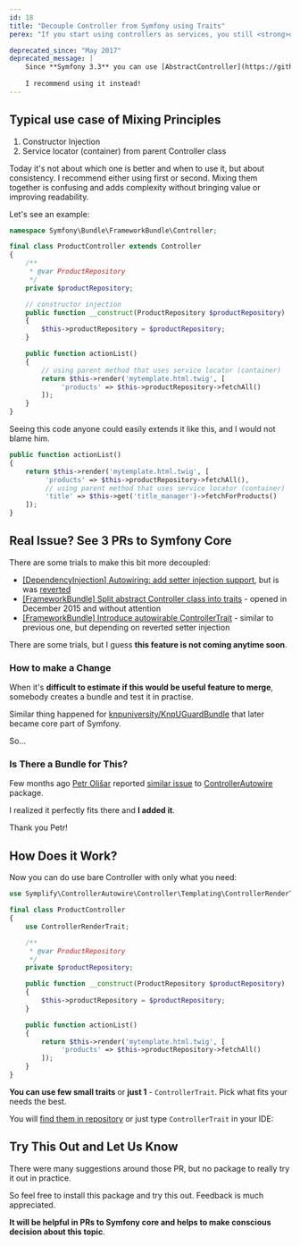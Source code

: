 ```yaml
---
id: 18
title: "Decouple Controller from Symfony using Traits"
perex: "If you start using controllers as services, you still <strong>often need helpers methods of Controller from FrameworkBundle</strong>. So your code still depends on service locator and decoupling is not really happening.<br><br>Today I will show you <strong>how to remove the dependency on Controller and keep those fancy methods at the same time</strong>."

deprecated_since: "May 2017"
deprecated_message: |
    Since **Symfony 3.3** you can use [AbstractController](https://github.com/symfony/symfony/pull/22157). It does pretty much the same thing - **in even cleaner way** - and it has native support in Symfony.  
    
    I recommend using it instead!
---
```


## Typical use case of Mixing Principles

1. Constructor Injection
2. Service locator (container) from parent Controller class

Today it's not about which one is better and when to use it, but about consistency. I recommend either using first or second. Mixing them together is confusing and adds complexity without bringing value or improving readability.

Let's see an example:

```php
namespace Symfony\Bundle\FrameworkBundle\Controller;

final class ProductController extends Controller
{
    /**
     * @var ProductRepository
     */
    private $productRepository;

    // constructor injection
    public function __construct(ProductRepository $productRepository)
    {
        $this->productRepository = $productRepository;
    }

    public function actionList()
    {
        // using parent method that uses service locator (container)
        return $this->render('mytemplate.html.twig', [
             'products' => $this->productRepository->fetchAll()
        ]);
    }
}
```

Seeing this code anyone could easily extends it like this, and I would not blame him.

```php
public function actionList()
{
    return $this->render('mytemplate.html.twig', [
         'products' => $this->productRepository->fetchAll(),
         // using parent method that uses service locator (container)
         'title' => $this->get('title_manager')->fetchForProducts()
    ]);
}
```


## Real Issue? See 3 PRs to Symfony Core

There are some trials to make this bit more decoupled:

- [[DependencyInjection] Autowiring: add setter injection support](https://github.com/symfony/symfony/pull/17608), but is was [reverted](https://github.com/symfony/symfony/pull/20384)
- [[FrameworkBundle] Split abstract Controller class into traits](https://github.com/symfony/symfony/pull/16863) - opened in December 2015 and without attention
- [[FrameworkBundle] Introduce autowirable ControllerTrait](https://github.com/symfony/symfony/pull/18193) - similar to previous one, but depending on reverted setter injection

There are some trials, but I guess **this feature is not coming anytime soon**.


### How to make a Change

When it's **difficult to estimate if this would be useful feature to merge**, somebody creates a bundle and test it in practise.

Similar thing happened for [knpuniversity/KnpUGuardBundle](https://github.com/knpuniversity/KnpUGuardBundle) that later became core part of Symfony.

So...

### Is There a Bundle for This?

Few months ago [Petr Olišar](https://twitter.com/PetrOlisar) reported [similar issue](https://github.com/Symplify/Symplify/issues/14) to [ControllerAutowire](https://github.com/Symplify/ControllerAutowire) package.

I realized it perfectly fits there and **I added it**.

Thank you Petr!

## How Does it Work?

Now you can do use bare Controller with only what you need:

```php
use Symplify\ControllerAutowire\Controller\Templating\ControllerRenderTrait;

final class ProductController
{
    use ControllerRenderTrait;

    /**
     * @var ProductRepository
     */
    private $productRepository;

    public function __construct(ProductRepository $productRepository)
    {
        $this->productRepository = $productRepository;
    }

    public function actionList()
    {
        return $this->render('mytemplate.html.twig', [
             'products' => $this->productRepository->fetchAll()
        ]);
    }
}
```

**You can use few small traits** or **just 1** - `ControllerTrait`. Pick what fits your needs the best.

You will [find them in repository](https://github.com/Symplify/ControllerAutowire/tree/master/src/Controller) or just type `ControllerTrait` in your IDE:

## Try This Out and Let Us Know

There were many suggestions around those PR, but no package to really try it out in  practice.

So feel free to install this package and try this out. Feedback is much appreciated.

**It will be helpful in PRs to Symfony core and helps to make conscious decision about this topic**.
